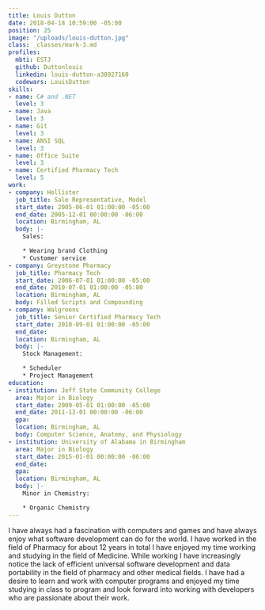 ```yaml
---
title: Louis Dutton
date: 2018-04-18 10:59:00 -05:00
position: 25
image: "/uploads/louis-dutton.jpg"
class: _classes/mark-3.md
profiles:
  mbti: ESTJ
  github: Duttonlouis
  linkedin: louis-dutton-a30927160
  codewars: LouisDutton
skills:
- name: C# and .NET
  level: 3
- name: Java
  level: 3
- name: Git
  level: 3
- name: ANSI SQL
  level: 3
- name: Office Suite
  level: 3
- name: Certified Pharmacy Tech
  level: 5
work:
- company: Hollister
  job_title: Sale Representative, Model
  start_date: 2005-06-01 01:00:00 -05:00
  end_date: 2005-12-01 00:00:00 -06:00
  location: Birmingham, AL
  body: |-
    Sales:

    * Wearing brand Clothing
    * Customer service
- company: Greystone Pharmacy
  job_title: Pharmacy Tech
  start_date: 2006-07-01 01:00:00 -05:00
  end_date: 2010-07-01 01:00:00 -05:00
  location: Birmingham, AL
  body: Filled Scripts and Compounding
- company: Walgreens
  job_title: Senior Certified Pharmacy Tech
  start_date: 2010-09-01 01:00:00 -05:00
  end_date: 
  location: Birmingham, AL
  body: |-
    Stock Management:

    * Scheduler
    * Project Management
education:
- institution: Jeff State Community College
  area: Major in Biology
  start_date: 2009-05-01 01:00:00 -05:00
  end_date: 2011-12-01 00:00:00 -06:00
  gpa: 
  location: Birmingham, AL
  body: Computer Science, Anatomy, and Physiology
- institution: University of Alabama in Birmingham
  area: Major in Biology
  start_date: 2015-01-01 00:00:00 -06:00
  end_date: 
  gpa: 
  location: Birmingham, AL
  body: |-
    Minor in Chemistry:

    * Organic Chemistry
---
```


I have always had a fascination with computers and games and have always enjoy what software development can do for the world. I have worked in the field of Pharmacy for about 12 years in total I have enjoyed my time working and studying in the field of Medicine. While working I have increasingly notice the lack of efficient universal software development and data portability in the field of pharmacy and other medical fields. I have had a desire to learn and work with computer programs and enjoyed my time studying in class to program and look forward into working with developers who are passionate about their work.